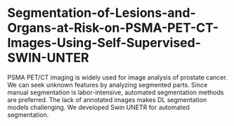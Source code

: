 # Segmentation-of-Lesions-and-Organs-at-Risk-on-PSMA-PET-CT-Images-Using-Self-Supervised-SWIN-UNTER
PSMA PET/CT imaging is widely used for image analysis of prostate cancer. We can seek unknown features by analyzing segmented parts. Since manual segmentation is labor-intensive, automated segmentation methods are preferred. The lack of annotated images makes DL segmentation models challenging. We developed Swin UNETR for automated segmentation. 
